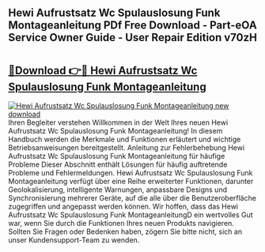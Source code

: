 ## Hewi Aufrustsatz Wc Spulauslosung Funk Montageanleitung PDf Free Download - Part-eOA Service Owner Guide - User Repair Edition v70zH

# <h2><a href="http://df7ee64.blite.top/?on=Hewi+Aufrustsatz+Wc+Spulauslosung+Funk+Montageanleitung">🔗Download 👉🔴 Hewi Aufrustsatz Wc Spulauslosung Funk Montageanleitung</a></h2>

[![Hewi Aufrustsatz Wc Spulauslosung Funk Montageanleitung new download](https://i.imgur.com/lujVjoI.png)](http://df7ee64.blite.top/?on=Hewi+Aufrustsatz+Wc+Spulauslosung+Funk+Montageanleitung)
Ihren Begleiter verstehen Willkommen in der Welt Ihres neuen Hewi Aufrustsatz Wc Spulauslosung Funk Montageanleitung! In diesem Handbuch werden die Merkmale und Funktionen erläutert und wichtige Betriebsanweisungen bereitgestellt. Anleitung zur Fehlerbehebung Hewi Aufrustsatz Wc Spulauslosung Funk Montageanleitung für häufige Probleme Dieser Abschnitt enthält Lösungen für häufig auftretende Probleme und Fehlermeldungen. Hewi Aufrustsatz Wc Spulauslosung Funk Montageanleitung verfügt über eine Reihe erweiterter Funktionen, darunter Geolokalisierung, intelligente Warnungen, anpassbare Designs und Synchronisierung mehrerer Geräte, auf die alle über die Benutzeroberfläche zugegriffen und angepasst werden können. Wir hoffen, dass das Hewi Aufrustsatz Wc Spulauslosung Funk MontageanleitungD ein wertvolles Gut war, wenn Sie durch die Funktionen Ihres neuen Produkts navigieren. Sollten Sie Fragen oder Bedenken haben, zögern Sie bitte nicht, sich an unser Kundensupport-Team zu wenden.
